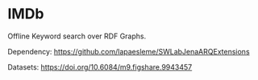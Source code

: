 # IMDb
Offline Keyword search over RDF Graphs.

Dependency: https://github.com/lapaesleme/SWLabJenaARQExtensions

Datasets: https://doi.org/10.6084/m9.figshare.9943457
